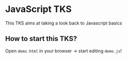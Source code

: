 # JavaScript TKS
This TKS aims at taking a look back to Javascript basics

## How to start this TKS?

Open `demo.html` in your browser -> start editing `demo.js`! 
